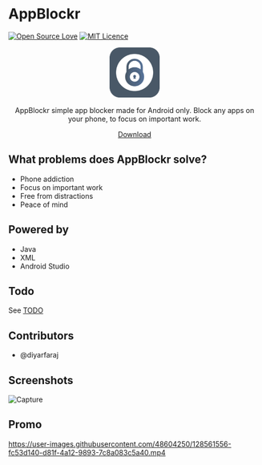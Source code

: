 #                                                      AppBlockr
[![Open Source Love](https://badges.frapsoft.com/os/v1/open-source.svg?v=103)](https://github.com/ellerbrock/open-source-badges/)
[![MIT Licence](https://badges.frapsoft.com/os/mit/mit.png?v=103)](https://opensource.org/licenses/mit-license.php) 

<p align="center">
  <img src="https://raw.githubusercontent.com/diyarfaraj/AppBlockr/main/app/src/main/res/mipmap-hdpi/ic_launcher_foreground.png" height=100/>
</p>

<p align="center">
AppBlockr simple app blocker made for Android only. Block any apps on your phone, to focus on important work.
</p>

<p align="center">
  <a href="https://play.google.com/store/apps/details?id=com.robocora.appblockr">Download</a>
<p>

## What problems does AppBlockr solve?
- Phone addiction
- Focus on important work
- Free from distractions
- Peace of mind

## Powered by
-  Java
-  XML
-  Android Studio

## Todo
See [TODO](https://github.com/diyarfaraj/AppBlockr/issues/5)

## Contributors
-  @diyarfaraj

## Screenshots

![Capture](https://user-images.githubusercontent.com/48604250/128560590-7754449a-f84a-49a3-b912-0bcc8ba4d72d.PNG)

## Promo

https://user-images.githubusercontent.com/48604250/128561556-fc53d140-d81f-4a12-9893-7c8a083c5a40.mp4




